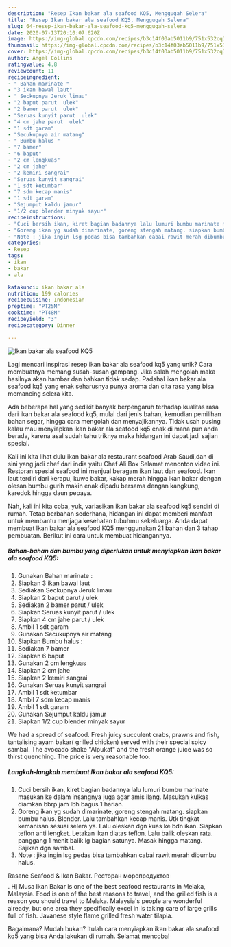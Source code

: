 ```yaml
---
description: "Resep Ikan bakar ala seafood KQ5, Menggugah Selera"
title: "Resep Ikan bakar ala seafood KQ5, Menggugah Selera"
slug: 64-resep-ikan-bakar-ala-seafood-kq5-menggugah-selera
date: 2020-07-13T20:10:07.620Z
image: https://img-global.cpcdn.com/recipes/b3c14f03ab5011b9/751x532cq70/ikan-bakar-ala-seafood-kq5-foto-resep-utama.jpg
thumbnail: https://img-global.cpcdn.com/recipes/b3c14f03ab5011b9/751x532cq70/ikan-bakar-ala-seafood-kq5-foto-resep-utama.jpg
cover: https://img-global.cpcdn.com/recipes/b3c14f03ab5011b9/751x532cq70/ikan-bakar-ala-seafood-kq5-foto-resep-utama.jpg
author: Angel Collins
ratingvalue: 4.8
reviewcount: 11
recipeingredient:
- " Bahan marinate "
- "3 ikan bawal laut"
- " Seckupnya Jeruk limau"
- "2 baput parut  ulek"
- "2 bamer parut  ulek"
- "Seruas kunyit parut  ulek"
- "4 cm jahe parut  ulek"
- "1 sdt garam"
- "Secukupnya air matang"
- " Bumbu halus "
- "7 bamer"
- "6 baput"
- "2 cm lengkuas"
- "2 cm jahe"
- "2 kemiri sangrai"
- "Seruas kunyit sangrai"
- "1 sdt ketumbar"
- "7 sdm kecap manis"
- "1 sdt garam"
- "Sejumput kaldu jamur"
- "1/2 cup blender minyak sayur"
recipeinstructions:
- "Cuci bersih ikan, kiret bagian badannya lalu lumuri bumbu marinate masukan ke dalam insangnya juga agar amis ilang. Masukan kulkas diamkan bbrp jam lbh bagus 1 harian."
- "Goreng ikan yg sudah dimarinate, goreng stengah matang. siapkan bumbu halus. Blender. Lalu tambahkan kecap manis. Utk tingkat kemanisan sesuai selera ya. Lalu oleskan dgn kuas ke bdn ikan. Siapkan teflon anti lengket. Letakan ikan diatas teflon. Lalu balik oleskan rata. panggang 1 menit balik lg bagian satunya. Masak hingga matang. Sajikan dgn sambal."
- "Note : jika ingin lsg pedas bisa tambahkan cabai rawit merah dibumbu halus."
categories:
- Resep
tags:
- ikan
- bakar
- ala

katakunci: ikan bakar ala 
nutrition: 199 calories
recipecuisine: Indonesian
preptime: "PT25M"
cooktime: "PT48M"
recipeyield: "3"
recipecategory: Dinner

---
```



![Ikan bakar ala seafood KQ5](https://img-global.cpcdn.com/recipes/b3c14f03ab5011b9/751x532cq70/ikan-bakar-ala-seafood-kq5-foto-resep-utama.jpg)

Lagi mencari inspirasi resep ikan bakar ala seafood kq5 yang unik? Cara membuatnya memang susah-susah gampang. Jika salah mengolah maka hasilnya akan hambar dan bahkan tidak sedap. Padahal ikan bakar ala seafood kq5 yang enak seharusnya punya aroma dan cita rasa yang bisa memancing selera kita.

Ada beberapa hal yang sedikit banyak berpengaruh terhadap kualitas rasa dari ikan bakar ala seafood kq5, mulai dari jenis bahan, kemudian pemilihan bahan segar, hingga cara mengolah dan menyajikannya. Tidak usah pusing kalau mau menyiapkan ikan bakar ala seafood kq5 enak di mana pun anda berada, karena asal sudah tahu triknya maka hidangan ini dapat jadi sajian spesial.

Kali ini kita lihat dulu ikan bakar ala restaurant seafood Arab Saudi,dan di sini yang jadi chef dari india yaitu Chef Ali Box Selamat menonton video ini. Restoran spesial seafood ini menjual beragam ikan laut dan seafood. Ikan laut terdiri dari kerapu, kuwe bakar, kakap merah hingga Ikan bakar dengan olesan bumbu gurih makin enak dipadu bersama dengan kangkung, karedok hingga daun pepaya.


Nah, kali ini kita coba, yuk, variasikan ikan bakar ala seafood kq5 sendiri di rumah. Tetap berbahan sederhana, hidangan ini dapat memberi manfaat untuk membantu menjaga kesehatan tubuhmu sekeluarga. Anda dapat membuat Ikan bakar ala seafood KQ5 menggunakan 21 bahan dan 3 tahap pembuatan. Berikut ini cara untuk membuat hidangannya.

<!--inarticleads1-->

##### Bahan-bahan dan bumbu yang diperlukan untuk menyiapkan Ikan bakar ala seafood KQ5:

1. Gunakan  Bahan marinate :
1. Siapkan 3 ikan bawal laut
1. Sediakan  Seckupnya Jeruk limau
1. Siapkan 2 baput parut / ulek
1. Sediakan 2 bamer parut / ulek
1. Siapkan Seruas kunyit parut / ulek
1. Siapkan 4 cm jahe parut / ulek
1. Ambil 1 sdt garam
1. Gunakan Secukupnya air matang
1. Siapkan  Bumbu halus :
1. Sediakan 7 bamer
1. Siapkan 6 baput
1. Gunakan 2 cm lengkuas
1. Siapkan 2 cm jahe
1. Siapkan 2 kemiri sangrai
1. Gunakan Seruas kunyit sangrai
1. Ambil 1 sdt ketumbar
1. Ambil 7 sdm kecap manis
1. Ambil 1 sdt garam
1. Gunakan Sejumput kaldu jamur
1. Siapkan 1/2 cup blender minyak sayur


We had a spread of seafood. Fresh juicy succulent crabs, prawns and fish, tantalising ayam bakar( grilled chicken) served with their special spicy sambal. The avocado shake &#34;Alpukat&#34; and the fresh orange juice was so thirst quenching. The price is very reasonable too. 

<!--inarticleads2-->

##### Langkah-langkah membuat Ikan bakar ala seafood KQ5:

1. Cuci bersih ikan, kiret bagian badannya lalu lumuri bumbu marinate masukan ke dalam insangnya juga agar amis ilang. Masukan kulkas diamkan bbrp jam lbh bagus 1 harian.
1. Goreng ikan yg sudah dimarinate, goreng stengah matang. siapkan bumbu halus. Blender. Lalu tambahkan kecap manis. Utk tingkat kemanisan sesuai selera ya. Lalu oleskan dgn kuas ke bdn ikan. Siapkan teflon anti lengket. Letakan ikan diatas teflon. Lalu balik oleskan rata. panggang 1 menit balik lg bagian satunya. Masak hingga matang. Sajikan dgn sambal.
1. Note : jika ingin lsg pedas bisa tambahkan cabai rawit merah dibumbu halus.


Rasane Seafood &amp; Ikan Bakar. Ресторан морепродуктов$$$$. Hj Musa Ikan Bakar is one of the best seafood restaurants in Melaka, Malaysia. Food is one of the best reasons to travel, and the grilled fish is a reason you should travel to Melaka. Malaysia&#39;s people are wonderful already, but one area they specifically excel in is taking care of large grills full of fish. Javanese style flame grilled fresh water tilapia. 

Bagaimana? Mudah bukan? Itulah cara menyiapkan ikan bakar ala seafood kq5 yang bisa Anda lakukan di rumah. Selamat mencoba!
